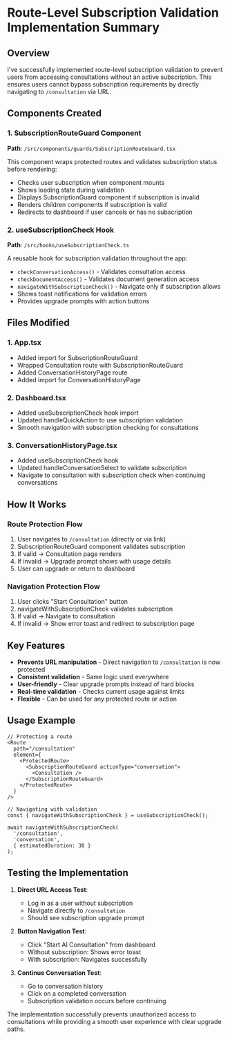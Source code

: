 # Route-Level Subscription Validation Implementation Summary

## Overview
I've successfully implemented route-level subscription validation to prevent users from accessing consultations without an active subscription. This ensures users cannot bypass subscription requirements by directly navigating to `/consultation` via URL.

## Components Created

### 1. SubscriptionRouteGuard Component
**Path**: `/src/components/guards/SubscriptionRouteGuard.tsx`

This component wraps protected routes and validates subscription status before rendering:
- Checks user subscription when component mounts
- Shows loading state during validation
- Displays SubscriptionGuard component if subscription is invalid
- Renders children components if subscription is valid
- Redirects to dashboard if user cancels or has no subscription

### 2. useSubscriptionCheck Hook
**Path**: `/src/hooks/useSubscriptionCheck.ts`

A reusable hook for subscription validation throughout the app:
- `checkConversationAccess()` - Validates consultation access
- `checkDocumentAccess()` - Validates document generation access  
- `navigateWithSubscriptionCheck()` - Navigate only if subscription allows
- Shows toast notifications for validation errors
- Provides upgrade prompts with action buttons

## Files Modified

### 1. App.tsx
- Added import for SubscriptionRouteGuard
- Wrapped Consultation route with SubscriptionRouteGuard
- Added ConversationHistoryPage route
- Added import for ConversationHistoryPage

### 2. Dashboard.tsx  
- Added useSubscriptionCheck hook import
- Updated handleQuickAction to use subscription validation
- Smooth navigation with subscription checking for consultations

### 3. ConversationHistoryPage.tsx
- Added useSubscriptionCheck hook
- Updated handleConversationSelect to validate subscription
- Navigate to consultation with subscription check when continuing conversations

## How It Works

### Route Protection Flow
1. User navigates to `/consultation` (directly or via link)
2. SubscriptionRouteGuard component validates subscription
3. If valid → Consultation page renders
4. If invalid → Upgrade prompt shows with usage details
5. User can upgrade or return to dashboard

### Navigation Protection Flow
1. User clicks "Start Consultation" button
2. navigateWithSubscriptionCheck validates subscription
3. If valid → Navigate to consultation
4. If invalid → Show error toast and redirect to subscription page

## Key Features

- **Prevents URL manipulation** - Direct navigation to `/consultation` is now protected
- **Consistent validation** - Same logic used everywhere
- **User-friendly** - Clear upgrade prompts instead of hard blocks
- **Real-time validation** - Checks current usage against limits
- **Flexible** - Can be used for any protected route or action

## Usage Example

```tsx
// Protecting a route
<Route 
  path="/consultation" 
  element={
    <ProtectedRoute>
      <SubscriptionRouteGuard actionType="conversation">
        <Consultation />
      </SubscriptionRouteGuard>
    </ProtectedRoute>
  } 
/>

// Navigating with validation
const { navigateWithSubscriptionCheck } = useSubscriptionCheck();

await navigateWithSubscriptionCheck(
  '/consultation',
  'conversation', 
  { estimatedDuration: 30 }
);
```

## Testing the Implementation

1. **Direct URL Access Test**:
   - Log in as a user without subscription
   - Navigate directly to `/consultation`
   - Should see subscription upgrade prompt

2. **Button Navigation Test**:
   - Click "Start AI Consultation" from dashboard
   - Without subscription: Shows error toast
   - With subscription: Navigates successfully

3. **Continue Conversation Test**:
   - Go to conversation history
   - Click on a completed conversation
   - Subscription validation occurs before continuing

The implementation successfully prevents unauthorized access to consultations while providing a smooth user experience with clear upgrade paths.